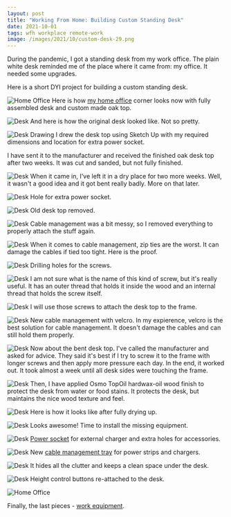 ```yaml
---
layout: post
title: "Working From Home: Building Custom Standing Desk"
date: 2021-10-01
tags: wfh workplace remote-work
image: /images/2021/10/custom-desk-29.png
---
```

During the pandemic, I got a standing desk from my work office. 
The plain white desk reminded me of the place where it came from: my office. 
It needed some upgrades. 

Here is a short DYI project for building a custom standing desk.

![Home Office](/images/2021/10/home-office-9.jpg)
Here is how [my home office](/wfh-my-setup) corner looks now with fully assembled 
desk and custom made oak top.

![Desk](/images/2021/10/custom-desk-2.jpg)
And here is how the original desk looked like. Not so pretty.

![Desk Drawing](/images/2021/10/custom-desk-29.png)
I drew the desk top using Sketch Up with my required dimensions and location for 
extra power socket. 

I have sent it to the manufacturer and received the finished oak desk top after two weeks. 
It was cut and sanded, but not fully finished.

![Desk](/images/2021/10/custom-desk-10.jpg)
When it came in, I've left it in a dry place for two more weeks. 
Well, it wasn't a good idea and it got bent really badly. More on that later.

![Desk](/images/2021/10/custom-desk-11.jpg)
Hole for extra power socket.

![Desk](/images/2021/10/custom-desk-5.jpg)
Old desk top removed.

![Desk](/images/2021/10/custom-desk-7.jpg)
Cable management was a bit messy, so I removed everything to properly attach the stuff again.

![Desk](/images/2021/10/custom-desk-8.jpg)
When it comes to cable management, zip ties are the worst. 
It can damage the cables if tied too tight. Here is the proof.

![Desk](/images/2021/10/custom-desk-18.jpg)
Drilling holes for the screws.

![Desk](/images/2021/10/custom-desk-17.jpg)
I am not sure what is the name of this kind of screw, but it's really useful. 
It has an outer thread that holds it inside the wood and an internal thread 
that holds the screw itself.

![Desk](/images/2021/10/custom-desk-20.jpg)
I will use those screws to attach the desk top to the frame.

![Desk](/images/2021/10/custom-desk-24.jpg)
New cable management with velcro. In my expierence, velcro is the best solution 
for cable management. It doesn't damage the cables and can still hold them properly.

![Desk](/images/2021/10/custom-desk-12.jpg)
Now about the bent desk top. I've called the manufacturer and asked for advice. 
They said it's best if I try to screw it to the frame with longer screws and then apply 
more pressure each day. In the end, it worked out. 
It took almost a week until all desk sides were touching the frame.

![Desk](/images/2021/10/custom-desk-15.jpg)
Then, I have applied Osmo TopOil hardwax-oil wood finish to protect the desk 
from water or food stains. It protects the desk, but maintains the nice wood texture and feel.

![Desk](/images/2021/10/custom-desk-21.jpg)
Here is how it looks like after fully drying up.

![Desk](/images/2021/10/custom-desk-22.jpg)
Looks awesome! Time to install the missing equipment.

![Desk](/images/2021/10/custom-desk-25.jpg)
[Power socket](https://www.kedziucentras.lt/produktas/apvalus-elektros-lizdas-80-mm/) 
for external charger and extra holes for accessories.

![Desk](/images/2021/10/custom-desk-28.jpg)
New [cable management tray](https://www.kedziucentras.lt/produktas/laidu-nuvedimo-kanalas-horizontalus/) for power strips and chargers.

![Desk](/images/2021/10/custom-desk-27.jpg)
It hides all the clutter and keeps a clean space under the desk.

![Desk](/images/2021/10/custom-desk-26.jpg)
Height control buttons re-attached to the desk.

![Home Office](/images/2021/10/home-office-9.jpg)

Finally, the last pieces - [work equipment](/wfh-my-setup).
